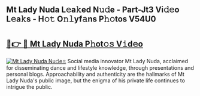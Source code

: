 ## Mt Lady Nuda L𝚎a𝚔ed N𝚞𝚍e - Part-Jt3 Vi𝚍𝚎o L𝚎a𝚔s - H𝚘𝚝 O𝚗𝚕yf𝚊ns P𝚑𝚘tos V54U0

# <h2><a href="http://kfa81c.oniu.top/?m=Mt+Lady+Nuda">🔗👉 🔴 Mt Lady Nuda P𝚑ot𝚘𝚜 V𝚒d𝚎o</a></h2>

[![Mt Lady Nuda Nu𝚍e𝚜](https://i.imgur.com/0qMVB7G.gif)](http://kfa81c.oniu.top/?m=Mt+Lady+Nuda)
Social media innovator Mt Lady Nuda, acclaimed for disseminating dance and lifestyle knowledge, through presentations and personal blogs. Approachability and authenticity are the hallmarks of Mt Lady Nuda's public image, but the enigma of his private life continues to intrigue the public.  

